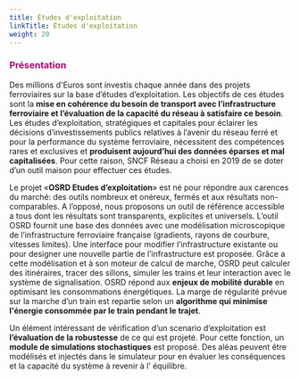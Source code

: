 ```yaml
---
title: Études d'exploitation
linkTitle: Études d'exploitation
weight: 20
---
```


### <font color=#aa026d>Présentation</font>

Des millions d'Euros sont investis chaque année dans des projets ferroviaires sur la base d’études d’exploitation. Les objectifs de ces études sont la **mise en cohérence du besoin de transport avec l’infrastructure ferroviaire et l’évaluation de la capacité du réseau à satisfaire ce besoin**. Les études d’exploitation, stratégiques et capitales pour éclairer les décisions d’investissements publics relatives à l’avenir du réseau ferré et pour la performance du système ferroviaire, nécessitent des compétences rares et exclusives et **produisent aujourd’hui des données éparses et mal capitalisées**. Pour cette raison, SNCF Réseau a choisi en 2019 de se doter d’un outil maison pour effectuer ces études. 

Le projet «**OSRD Etudes d’exploitation**» est né pour répondre aux carences du marché: des outils nombreux et onéreux, fermés et aux résultats non-comparables. A l’opposé, nous proposons un outil de référence accessible a tous dont les résultats sont transparents, explicites et universels. L’outil OSRD fournit une base des données avec une modélisation microscopique de l’infrastructure ferroviaire française (gradients, rayons de courbure, vitesses limites). Une interface pour modifier l’infrastructure existante ou pour designer une nouvelle partie de l’infrastructure est proposée.
Grâce a cette modélisation et à son moteur de calcul de marche, OSRD peut calculer des itinéraires, tracer des sillons, simuler les trains et leur interaction avec le système de signalisation. 
OSRD répond aux **enjeux de mobilité durable** en optimisant les consommations énergétiques. La marge de régularité prévue sur la marche d’un train est repartie selon un **algorithme qui minimise l'énergie consommée par le train pendant le trajet**.

Un élément intéressant de vérification d’un scenario d’exploitation est **l’évaluation de la robustesse** de ce qui est projeté. Pour cette fonction, un **module de simulations stochastiques** est proposé. Des aléas peuvent être modélisés et injectés dans le simulateur pour en évaluer les conséquences et la capacité du système à revenir à l’ équilibre.